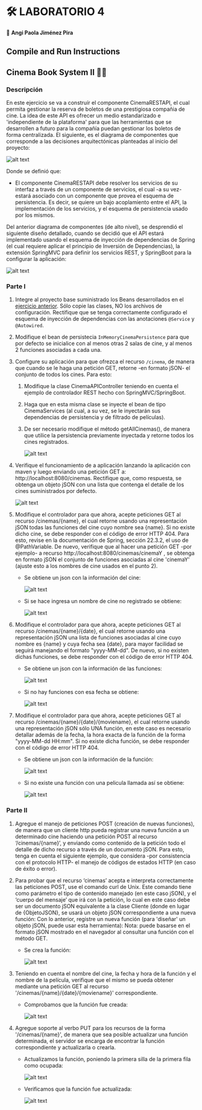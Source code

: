 # 🛠️ LABORATORIO 4
  
  📌 **Angi Paola Jiménez Pira**
  
## Compile and Run Instructions

## Cinema Book System II 🎥🍿

### Descripción

  En este ejercicio se va a construír el componente CinemaRESTAPI, el cual permita gestionar la reserva de boletos de una prestigiosa compañia de cine. La idea de este API es 
  ofrecer un medio estandarizado e 'independiente de la plataforma' para que las herramientas que se desarrollen a futuro para la compañía puedan gestionar los boletos de 
  forma centralizada. El siguiente, es el diagrama de componentes que corresponde a las decisiones arquitectónicas planteadas al inicio del proyecto:
  
   ![alt text](https://raw.githubusercontent.com/angipaola10/LAB4-ARSW/master/CINEMA-II/img/CompDiag.png) 
 
 Donde se definió que:
 
 * El componente CinemaRESTAPI debe resolver los servicios de su interfaz a través de un componente de servicios, el cual -a su vez- estará asociado con un componente que
 provea el esquema de persistencia. Es decir, se quiere un bajo acoplamiento entre el API, la implementación de los servicios, y el esquema de persistencia usado por los 
 mismos.
     
 Del anterior diagrama de componentes (de alto nivel), se desprendió el siguiente diseño detallado, cuando se decidió que el API estará implementado usando el esquema de 
 inyección de dependencias de Spring (el cual requiere aplicar el principio de Inversión de Dependencias), la extensión SpringMVC para definir los servicios REST, y 
 SpringBoot para la configurar la aplicación:
 
   ![alt text](https://raw.githubusercontent.com/angipaola10/LAB4-ARSW/master/CINEMA-II/img/ClassDiagram.png)
   
### Parte I 

 1. Integre al proyecto base suministrado los Beans desarrollados en el [ejercicio anterior](https://github.com/angipaola10/LAB3-ARSW). Sólo copie las clases, NO los archivos
 de configuración. Rectifique que se tenga correctamente configurado el esquema de inyección de dependencias con las anotaciones `@Service` y` @Autowired`.
 
 2. Modifique el bean de persistecia `InMemoryCinemaPersistence` para que por defecto se inicialice con al menos otras 2 salas de cine, y al menos 2 funciones asociadas a 
 cada una.
 
 3. Configure su aplicación para que ofrezca el recurso `/cinema`, de manera que cuando se le haga una petición GET, retorne -en formato jSON- el conjunto de todos los cines. 
 Para esto:
 
     1. Modifique la clase CinemaAPIController teniendo en cuenta el ejemplo de controlador REST hecho con SpringMVC/SpringBoot.
    
     2. Haga que en esta misma clase se inyecte el bean de tipo CinemaServices (al cual, a su vez, se le inyectarán sus dependencias de persistencia y de filtrado de 
     películas).
   
     3. De ser necesario modifique el método getAllCinemas(), de manera que utilice la persistencia previamente inyectada y retorne todos los cines registrados.
     
        ![alt text](https://raw.githubusercontent.com/angipaola10/LAB4-ARSW/master/CINEMA-II/img/codigo1.png)
     
 4. Verifique el funcionamiento de a aplicación lanzando la aplicación con maven y luego enviando una petición GET a:  http://localhost:8080/cinemas. Rectifique que, como
 respuesta, se obtenga un objeto jSON con una lista que contenga el detalle de los cines suministrados por defecto.

     ![alt text](https://raw.githubusercontent.com/angipaola10/LAB4-ARSW/master/CINEMA-II/img/json-1.png)
 
 5. Modifique el controlador para que ahora, acepte peticiones GET al recurso /cinemas/{name}, el cual retorne usando una representación jSON todas las funciones del cine 
 cuyo nombre sea {name}. Si no existe dicho cine, se debe responder con el código de error HTTP 404. Para esto, revise en la documentación de Spring, sección 22.3.2, el uso 
 de @PathVariable. De nuevo, verifique que al hacer una petición GET -por ejemplo- a recurso http://localhost:8080/cinemas/cinemaY , se obtenga en formato jSON el conjunto de 
 funciones asociadas al cine 'cinemaY' (ajuste esto a los nombres de cine usados en el punto 2).
 
     * Se obtiene un json con la información del cine:
     
         ![alt text](https://raw.githubusercontent.com/angipaola10/LAB4-ARSW/master/CINEMA-II/img/json-2.png)
         
     * Si se hace ingresa un nombre de cine no registrado se obtiene:
     
         ![alt text](https://raw.githubusercontent.com/angipaola10/LAB4-ARSW/master/CINEMA-II/img/notfoundcinema.png)
     
 6. Modifique el controlador para que ahora, acepte peticiones GET al recurso /cinemas/{name}/{date}, el cual retorne usando una representación jSON una lista de funciones 
 asociadas al cine cuyo nombre es {name} y cuya fecha sea {date}, para mayor facilidad se seguirá manejando el formato "yyyy-MM-dd". De nuevo, si no existen dichas funciones, 
 se debe responder con el código de error HTTP 404.

     * Se obtiene un json con la información de las funciones:
     
         ![alt text](https://raw.githubusercontent.com/angipaola10/LAB4-ARSW/master/CINEMA-II/img/json-3.png)
     
     * Si no hay funciones con esa fecha se obtiene:
     
         ![alt text](https://raw.githubusercontent.com/angipaola10/LAB4-ARSW/master/CINEMA-II/img/notfoundfunctions.png)
    
 7. Modifique el controlador para que ahora, acepte peticiones GET al recurso /cinemas/{name}/{date}/{moviename}, el cual retorne usando una representación jSON sólo UNA 
 función, en este caso es necesario detallar además de la fecha, la hora exacta de la función de la forma "yyyy-MM-dd HH:mm". Si no existe dicha función, se debe responder 
 con el código de error HTTP 404.
 
     * Se obtiene un json con la información de la función:
 
         ![alt text](https://raw.githubusercontent.com/angipaola10/LAB4-ARSW/master/CINEMA-II/img/json-4.png)
         
     * Si no existe una función con una pelicula llamada así se obtiene:
     
         ![alt text](https://raw.githubusercontent.com/angipaola10/LAB4-ARSW/master/CINEMA-II/img/notfoundfunction.png)
     
### Parte II

 1. Agregue el manejo de peticiones POST (creación de nuevas funciones), de manera que un cliente http pueda registrar una nueva función a un determinado cine haciendo una 
 petición POST al recurso ‘/cinemas/{name}’, y enviando como contenido de la petición todo el detalle de dicho recurso a través de un documento jSON. Para esto, tenga en 
 cuenta el siguiente ejemplo, que considera -por consistencia con el protocolo HTTP- el manejo de códigos de estados HTTP (en caso de éxito o error).
 
 2. Para probar que el recurso ‘cinemas’ acepta e interpreta correctamente las peticiones POST, use el comando curl de Unix. Este comando tiene como parámetro el tipo de contenido manejado (en este caso jSON), y el ‘cuerpo del mensaje’ que irá con la petición, lo cual en este caso debe ser un documento jSON equivalente a la clase Cliente (donde en lugar de {ObjetoJSON}, se usará un objeto jSON correspondiente a una nueva función: Con lo anterior, registre un nueva función (para 'diseñar' un objeto jSON, puede usar esta herramienta): Nota: puede basarse en el formato jSON mostrado en el navegador al consultar una función con el método GET.
 
     * Se crea la función:
 
         ![alt text](https://raw.githubusercontent.com/angipaola10/LAB4-ARSW/master/CINEMA-II/img/post.png)
         
 3. Teniendo en cuenta el nombre del cine, la fecha y hora de la función y el nombre de la película, verifique que el mismo se pueda obtener mediante una petición GET al 
 recurso '/cinemas/{name}/{date}/{moviename}' correspondiente. 
 
     * Comprobamos que la función fue creada:
 
         ![alt text](https://raw.githubusercontent.com/angipaola10/LAB4-ARSW/master/CINEMA-II/img/json-6.png)
 
 4. Agregue soporte al verbo PUT para los recursos de la forma '/cinemas/{name}', de manera que sea posible actualizar una función determinada, el servidor se encarga de 
 encontrar la función correspondiente y actualizarla o crearla.

     * Actualizamos la función, poniendo la primera silla de la primera fila como ocupada:
 
         ![alt text](https://raw.githubusercontent.com/angipaola10/LAB4-ARSW/master/CINEMA-II/img/put.png)
         
     * Verificamos que la función fue actualizada:
 
         ![alt text](https://raw.githubusercontent.com/angipaola10/LAB4-ARSW/master/CINEMA-II/img/json-7.png)

